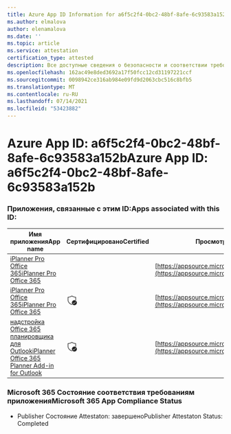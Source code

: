 ```yaml
---
title: Azure App ID Information for a6f5c2f4-0bc2-48bf-8afe-6c93583a152b
ms.author: elmalova
author: elenamalova
ms.date: ''
ms.topic: article
ms.service: attestation
certification_type: attested
description: Все доступные сведения о безопасности и соответствии требованиям для a6f5c2f4-0bc2-48bf-8afe-6c93583a152b.
ms.openlocfilehash: 162ac49e8ded3692a17f50fcc12cd31197221ccf
ms.sourcegitcommit: 0098942ce316ab984e09fd9d2063cbc516c8bfb5
ms.translationtype: MT
ms.contentlocale: ru-RU
ms.lasthandoff: 07/14/2021
ms.locfileid: "53423882"
---
```

# <a name="azure-app-id-a6f5c2f4-0bc2-48bf-8afe-6c93583a152b"></a><span data-ttu-id="bf984-103">Azure App ID: a6f5c2f4-0bc2-48bf-8afe-6c93583a152b</span><span class="sxs-lookup"><span data-stu-id="bf984-103">Azure App ID: a6f5c2f4-0bc2-48bf-8afe-6c93583a152b</span></span>


### <a name="apps-associated-with-this-id"></a><span data-ttu-id="bf984-104">Приложения, связанные с этим ID:</span><span class="sxs-lookup"><span data-stu-id="bf984-104">Apps associated with this ID:</span></span>
| <span data-ttu-id="bf984-105">**Имя приложения**</span><span class="sxs-lookup"><span data-stu-id="bf984-105">**App name**</span></span> | <span data-ttu-id="bf984-106">**Сертифицировано**</span><span class="sxs-lookup"><span data-stu-id="bf984-106">**Certified**</span></span> | <span data-ttu-id="bf984-107">**Просмотр в AppSource**</span><span class="sxs-lookup"><span data-stu-id="bf984-107">**View in AppSource**</span></span> |
|-|-|-|
| [<span data-ttu-id="bf984-108">iPlanner Pro Office 365</span><span class="sxs-lookup"><span data-stu-id="bf984-108">iPlanner Pro Office 365</span></span>](https://docs.microsoft.com/en-us/microsoft-365-app-certification/forward/17859280.iplannerpro) |  | [https://appsource.microsoft.com/product/office/17859280.iplannerpro](https://appsource.microsoft.com/product/office/17859280.iplannerpro) |
| [<span data-ttu-id="bf984-109">iPlanner Pro Office 365</span><span class="sxs-lookup"><span data-stu-id="bf984-109">iPlanner Pro Office 365</span></span>](https://docs.microsoft.com/en-us/microsoft-365-app-certification/forward/WA104380464) | <img alt="Certified application badge" src="../media/certified-badge.png" height="25" width="25" /> | [https://appsource.microsoft.com/product/office/WA104380464](https://appsource.microsoft.com/product/office/WA104380464) |
| [<span data-ttu-id="bf984-110">надстройка Office 365 планировщика для Outlook</span><span class="sxs-lookup"><span data-stu-id="bf984-110">iPlanner Office 365 Planner Add-in for Outlook</span></span>](https://docs.microsoft.com/en-us/microsoft-365-app-certification/forward/WA104380147) | <img alt="Certified application badge" src="../media/certified-badge.png" height="25" width="25" /> | [https://appsource.microsoft.com/product/office/WA104380147](https://appsource.microsoft.com/product/office/WA104380147) |

### <a name="microsoft-365-app-compliance-status"></a><span data-ttu-id="bf984-111">Microsoft 365 Состояние соответствия требованиям приложения</span><span class="sxs-lookup"><span data-stu-id="bf984-111">Microsoft 365 App Compliance Status</span></span>
- <span data-ttu-id="bf984-112">Publisher Состояние Attestaton: завершено</span><span class="sxs-lookup"><span data-stu-id="bf984-112">Publisher Attestaton Status: Completed</span></span>
